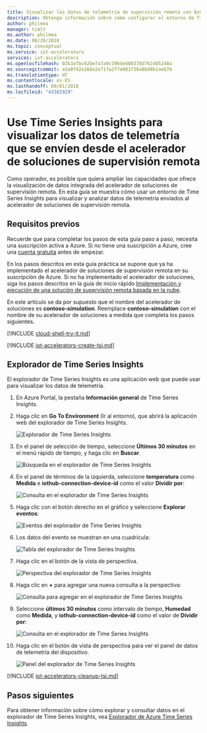 ```yaml
---
title: Visualizar los datos de telemetría de supervisión remota con Azure Time Series Insights | Microsoft Docs
description: Obtenga información sobre cómo configurar el entorno de Time Series Insights para explorar y analizar los datos de telemetría que genere el acelerador de soluciones de supervisión remota.
author: philmea
manager: timlt
ms.author: philmea
ms.date: 08/20/2018
ms.topic: conceptual
ms.service: iot-accelerators
services: iot-accelerators
ms.openlocfilehash: 02b3afbc62be7a7a9c396de888378d762405248a
ms.sourcegitcommit: a3a0f42a166e2e71fa2ffe081f38a8bd8b1aeb7b
ms.translationtype: HT
ms.contentlocale: es-ES
ms.lasthandoff: 09/01/2018
ms.locfileid: "43382929"
---
```

# <a name="use-time-series-insights-to-visualize-telemetry-sent-from-the-remote-monitoring-solution-accelerator"></a>Use Time Series Insights para visualizar los datos de telemetría que se envíen desde el acelerador de soluciones de supervisión remota

Como operador, es posible que quiera ampliar las capacidades que ofrece la visualización de datos integrada del acelerador de soluciones de supervisión remota. En esta guía se muestra cómo usar un entorno de Time Series Insights para visualizar y analizar datos de telemetría enviados al acelerador de soluciones de supervisión remota.

## <a name="prerequisites"></a>Requisitos previos

Recuerde que para completar los pasos de esta guía paso a paso, necesita una suscripción activa a Azure. Si no tiene una suscripción a Azure, cree una [cuenta gratuita](https://azure.microsoft.com/free/?WT.mc_id=A261C142F) antes de empezar.

En los pasos descritos en esta guía práctica se supone que ya ha implementado el acelerador de soluciones de supervisión remota en su suscripción de Azure. Si no ha implementado el acelerador de soluciones, siga los pasos descritos en la guía de inicio rápido [Implementación y ejecución de una solución de supervisión remota basada en la nube](quickstart-remote-monitoring-deploy.md).

En este artículo se da por supuesto que el nombre del acelerador de soluciones es **contoso-simulation**. Reemplace **contoso-simulation** con el nombre de su acelerador de soluciones a medida que completa los pasos siguientes.

[!INCLUDE [cloud-shell-try-it.md](../../includes/cloud-shell-try-it.md)]

[!INCLUDE [iot-accelerators-create-tsi.md](../../includes/iot-accelerators-create-tsi.md)]

## <a name="time-series-insights-explorer"></a>Explorador de Time Series Insights

El explorador de Time Series Insights es una aplicación web que puede usar para visualizar los datos de telemetría.

1. En Azure Portal, la pestaña **Información general** de Time Series Insights.

1. Haga clic en **Go To Environment** (Ir al entorno), que abrirá la aplicación web del explorador de Time Series Insights.

    ![Explorador de Time Series Insights](./media/iot-accelerators-remote-monitoring-time-series-insights/time-series-insights-environment.png)

1. En el panel de selección de tiempo, seleccione **Últimos 30 minutos** en el menú rápido de tiempo, y haga clic en **Buscar**.

    ![Búsqueda en el explorador de Time Series Insights](./media/iot-accelerators-remote-monitoring-time-series-insights/time-series-insights-search-time.png)

1. En el panel de términos de la izquierda, seleccione **temperatura** como **Medida** e **iothub-connection-device-id** como el valor **Dividir por**:

    ![Consulta en el explorador de Time Series Insights](./media/iot-accelerators-remote-monitoring-time-series-insights/time-series-insights-query1.png)

1. Haga clic con el botón derecho en el gráfico y seleccione **Explorar eventos**:

    ![Eventos del explorador de Time Series Insights](./media/iot-accelerators-remote-monitoring-time-series-insights/time-series-insights-explore-events.png)

1. Los datos del evento se muestran en una cuadrícula:

    ![Tabla del explorador de Time Series Insights](./media/iot-accelerators-remote-monitoring-time-series-insights/time-series-insights-table.png)

1. Haga clic en el botón de la vista de perspectiva.

    ![Perspectiva del explorador de Time Series Insights](./media/iot-accelerators-remote-monitoring-time-series-insights/time-series-insights-explorer-perspective.png)

1. Haga clic en **+** para agregar una nueva consulta a la perspectiva:

    ![Consulta para agregar en el explorador de Time Series Insights](./media/iot-accelerators-remote-monitoring-time-series-insights/time-series-insights-new-query.png)

1. Seleccione **últimos 30 minutos** como intervalo de tiempo, **Humedad** como **Medida**, y **iothub-connection-device-id** como el valor de **Dividir por**:

    ![Consulta en el explorador de Time Series Insights](./media/iot-accelerators-remote-monitoring-time-series-insights/time-series-insights-query2.png)

1. Haga clic en el botón de vista de perspectiva para ver el panel de datos de telemetría del dispositivo.

    ![Panel del explorador de Time Series Insights](./media/iot-accelerators-remote-monitoring-time-series-insights/time-series-insights-dashboard.png)

[!INCLUDE [iot-accelerators-cleanup-tsi.md](../../includes/iot-accelerators-cleanup-tsi.md)]

## <a name="next-steps"></a>Pasos siguientes

Para obtener información sobre cómo explorar y consultar datos en el explorador de Time Series Insights, vea [Explorador de Azure Time Series Insights](https://docs.microsoft.com/azure/time-series-insights/time-series-insights-explorer).
